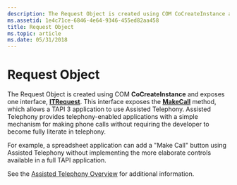 ```yaml
---
description: The Request Object is created using COM CoCreateInstance and exposes one interface, ITRequest.
ms.assetid: 1e4c71ce-6846-4e64-9346-455ed82aa458
title: Request Object
ms.topic: article
ms.date: 05/31/2018
---
```


# Request Object

The Request Object is created using COM **CoCreateInstance** and exposes one interface, [**ITRequest**](/windows/desktop/api/tapi3if/nn-tapi3if-itrequest). This interface exposes the [**MakeCall**](/windows/desktop/api/tapi3if/nf-tapi3if-itrequest-makecall) method, which allows a TAPI 3 application to use Assisted Telephony. Assisted Telephony provides telephony-enabled applications with a simple mechanism for making phone calls without requiring the developer to become fully literate in telephony.

For example, a spreadsheet application can add a "Make Call" button using Assisted Telephony without implementing the more elaborate controls available in a full TAPI application.

See the [Assisted Telephony Overview](assisted-telephony-overview.md) for additional information.

 

 



